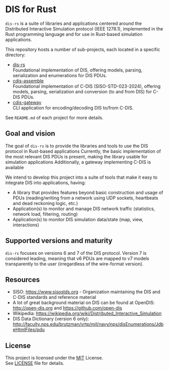 # DIS for Rust

`dis-rs` is a suite of libraries and applications centered around the Distributed Interactive Simulation protocol (IEEE 1278.1), implemented in the Rust programming language and for use in Rust-based simulation applications.

This repository hosts a number of sub-projects, each located in a specific directory:

- [dis-rs](./dis-rs)\
   Foundational implementation of DIS, offering models, parsing, serialization and enumerations for DIS PDUs.
- [cdis-assemble](./cdis-assemble)\
  Foundational implementation of C-DIS (SISO-STD-023-2024), offering models, parsing, serialization and conversion (to and from DIS) for C-DIS PDUs.
- [cdis-gateway](./cdis-gateway)\
  CLI application for encoding/decoding DIS to/from C-DIS.

See `README.md` of each project for more details.

## Goal and vision

The goal of `dis-rs` is to provide the libraries and tools to use the DIS protocol in Rust-based applications
Currently, the basic implementation of the most relevant DIS PDUs is present, making the library usable for simulation applications
Additionally, a gateway implementing C-DIS is available

We intend to develop this project into a suite of tools that make it easy to integrate DIS into applications, having:

- A library that provides features beyond basic construction and usage of PDUs (reading/writing from a network using UDP sockets, heartbeats and dead reckoning logic, etc.)
- Application(s) to monitor and manage DIS network traffic (statistics, network load, filtering, routing)
- Application(s) to monitor DIS simulation data/state (map, view, interactions)

## Supported versions and maturity

`dis-rs` focuses on versions 6 and 7 of the DIS protocol. Version 7 is considered leading, meaning that v6 PDUs are mapped to v7 models transparently to the user (irregardless of the wire-format version).

## Resources

- SISO: <https://www.sisostds.org> - Organization maintaining the DIS and C-DIS standards and reference material
- A lot of great background material on DIS can be found at OpenDIS: <http://open-dis.org> and <https://github.com/open-dis>
- Wikipedia: <https://wikipedia.org/wiki/Distributed_Interactive_Simulation>
- DIS Data Dictionary (version 6 only): <http://faculty.nps.edu/brutzman/vrtp/mil/navy/nps/disEnumerations/JdbeHtmlFiles/pdu>

## License

This project is licensed under the [MIT](https://opensource.org/licenses/MIT) License. \
See [LICENSE](./LICENSE) file for details.
